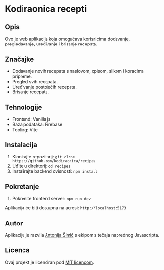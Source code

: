 # Kodiraonica recepti

## Opis
Ovo je web aplikacija koja omogućava korisnicima dodavanje, pregledavanje, uređivanje i brisanje recepata.

## Značajke
- Dodavanje novih recepata s naslovom, opisom, slikom i koracima pripreme.
- Pregled svih recepata.
- Uređivanje postojećih recepata.
- Brisanje recepata.

## Tehnologije
- Frontend: Vanilla js
- Baza podataka: Firebase
- Tooling: Vite

## Instalacija
1. Klonirajte repozitorij: `git clone https://github.com/kodiraonica/recipes`
2. Uđite u direktorij: `cd recipes`
3. Instalirajte backend ovisnosti: `npm install`

## Pokretanje
1. Pokrenite frontend server: `npm run dev`

Aplikacija će biti dostupna na adresi: `http://localhost:5173`

## Autor
Aplikaciju je razvila [Antonija Šimić](https://github.com/tonkec) s ekipom s tečaja naprednog Javascripta.

## Licenca
Ovaj projekt je licenciran pod [MIT licencom](LICENSE).

